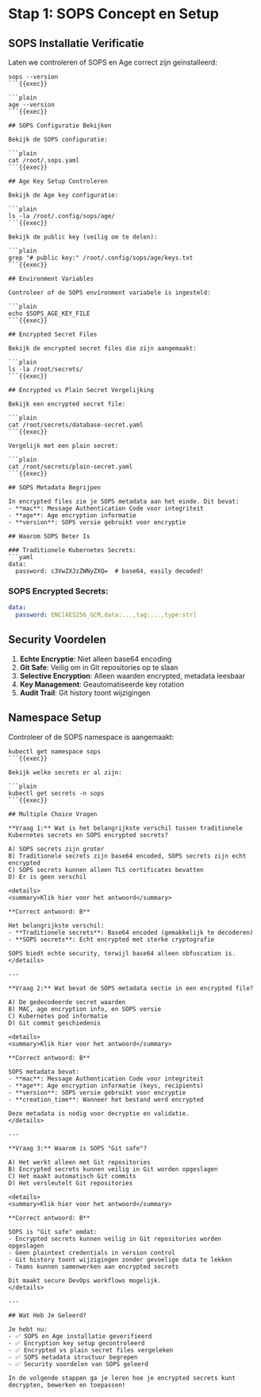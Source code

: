 # Stap 1: SOPS Concept en Setup

## SOPS Installatie Verificatie

Laten we controleren of SOPS en Age correct zijn geïnstalleerd:

```plain
sops --version
```{{exec}}

```plain
age --version
```{{exec}}

## SOPS Configuratie Bekijken

Bekijk de SOPS configuratie:

```plain
cat /root/.sops.yaml
```{{exec}}

## Age Key Setup Controleren

Bekijk de Age key configuratie:

```plain
ls -la /root/.config/sops/age/
```{{exec}}

Bekijk de public key (veilig om te delen):

```plain
grep "# public key:" /root/.config/sops/age/keys.txt
```{{exec}}

## Environment Variables

Controleer of de SOPS environment variabele is ingesteld:

```plain
echo $SOPS_AGE_KEY_FILE
```{{exec}}

## Encrypted Secret Files

Bekijk de encrypted secret files die zijn aangemaakt:

```plain
ls -la /root/secrets/
```{{exec}}

## Encrypted vs Plain Secret Vergelijking

Bekijk een encrypted secret file:

```plain
cat /root/secrets/database-secret.yaml
```{{exec}}

Vergelijk met een plain secret:

```plain
cat /root/secrets/plain-secret.yaml
```{{exec}}

## SOPS Metadata Begrijpen

In encrypted files zie je SOPS metadata aan het einde. Dit bevat:
- **mac**: Message Authentication Code voor integriteit
- **age**: Age encryption informatie
- **version**: SOPS versie gebruikt voor encryptie

## Waarom SOPS Beter Is

### Traditionele Kubernetes Secrets:
```yaml
data:
  password: c3VwZXJzZWNyZXQ=  # base64, easily decoded!
```

### SOPS Encrypted Secrets:
```yaml
data:
  password: ENC[AES256_GCM,data:...,tag:...,type:str]
```

## Security Voordelen

1. **Echte Encryptie**: Niet alleen base64 encoding
2. **Git Safe**: Veilig om in Git repositories op te slaan
3. **Selective Encryption**: Alleen waarden encrypted, metadata leesbaar
4. **Key Management**: Geautomatiseerde key rotation
5. **Audit Trail**: Git history toont wijzigingen

## Namespace Setup

Controleer of de SOPS namespace is aangemaakt:

```plain
kubectl get namespace sops
```{{exec}}

Bekijk welke secrets er al zijn:

```plain
kubectl get secrets -n sops
```{{exec}}

## Multiple Choice Vragen

**Vraag 1:** Wat is het belangrijkste verschil tussen traditionele Kubernetes secrets en SOPS encrypted secrets?

A) SOPS secrets zijn groter
B) Traditionele secrets zijn base64 encoded, SOPS secrets zijn echt encrypted
C) SOPS secrets kunnen alleen TLS certificates bevatten
D) Er is geen verschil

<details>
<summary>Klik hier voor het antwoord</summary>

**Correct antwoord: B**

Het belangrijkste verschil:
- **Traditionele secrets**: Base64 encoded (gemakkelijk te decoderen)
- **SOPS secrets**: Echt encrypted met sterke cryptografie

SOPS biedt echte security, terwijl base64 alleen obfuscation is.
</details>

---

**Vraag 2:** Wat bevat de SOPS metadata sectie in een encrypted file?

A) De gedecodeerde secret waarden
B) MAC, age encryption info, en SOPS versie
C) Kubernetes pod informatie
D) Git commit geschiedenis

<details>
<summary>Klik hier voor het antwoord</summary>

**Correct antwoord: B**

SOPS metadata bevat:
- **mac**: Message Authentication Code voor integriteit
- **age**: Age encryption informatie (keys, recipients)
- **version**: SOPS versie gebruikt voor encryptie
- **creation_time**: Wanneer het bestand werd encrypted

Deze metadata is nodig voor decryptie en validatie.
</details>

---

**Vraag 3:** Waarom is SOPS "Git safe"?

A) Het werkt alleen met Git repositories
B) Encrypted secrets kunnen veilig in Git worden opgeslagen
C) Het maakt automatisch Git commits
D) Het versleutelt Git repositories

<details>
<summary>Klik hier voor het antwoord</summary>

**Correct antwoord: B**

SOPS is "Git safe" omdat:
- Encrypted secrets kunnen veilig in Git repositories worden opgeslagen
- Geen plaintext credentials in version control
- Git history toont wijzigingen zonder gevoelige data te lekken
- Teams kunnen samenwerken aan encrypted secrets

Dit maakt secure DevOps workflows mogelijk.
</details>

---

## Wat Heb Je Geleerd?

Je hebt nu:
- ✅ SOPS en Age installatie geverifieerd
- ✅ Encryption key setup gecontroleerd
- ✅ Encrypted vs plain secret files vergeleken
- ✅ SOPS metadata structuur begrepen
- ✅ Security voordelen van SOPS geleerd

In de volgende stappen ga je leren hoe je encrypted secrets kunt decrypten, bewerken en toepassen!